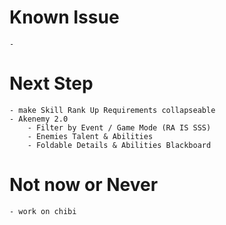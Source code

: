 # Known Issue
    -

# Next Step
    - make Skill Rank Up Requirements collapseable
    - Akenemy 2.0
        - Filter by Event / Game Mode (RA IS SSS)
        - Enemies Talent & Abilities
        - Foldable Details & Abilities Blackboard

# Not now or Never
    - work on chibi